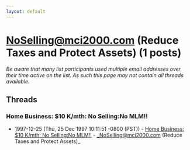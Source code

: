 ```yaml
---
layout: default
---
```


# NoSelling@mci2000.com (Reduce Taxes and Protect Assets) (1 posts)

_Be aware that many list participants used multiple email addresses over their time active on the list. As such this page may not contain all threads available._

## Threads

### Home Business:  $10 K/mth:  No Selling:No MLM!!
+ 1997-12-25 (Thu, 25 Dec 1997 10:11:51 -0800 (PST)) - [Home Business:  $10 K/mth:  No Selling:No MLM!!](/archive/1997/12/3cd035c0c7dd09ddc0b75f53f37eae3f70f2f362f4ef241ea7b3f0e01add737a) - _NoSelling@mci2000.com (Reduce Taxes and Protect Assets)_

